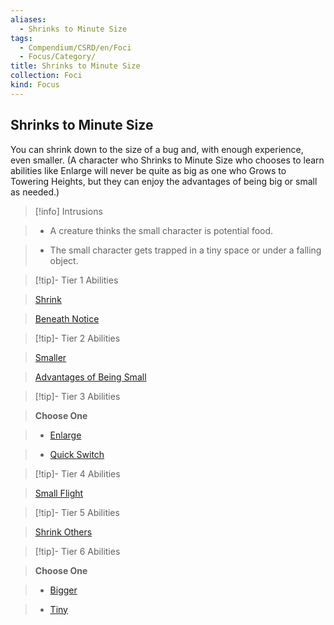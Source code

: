 ```yaml
---
aliases:
  - Shrinks to Minute Size
tags:
  - Compendium/CSRD/en/Foci
  - Focus/Category/
title: Shrinks to Minute Size
collection: Foci
kind: Focus
---
```

## Shrinks to Minute Size    
You can shrink down to the size of a bug and, with enough experience, even smaller. (A character who Shrinks to Minute Size who chooses to learn abilities like Enlarge will never be quite as big as one who Grows to Towering Heights, but they can enjoy the advantages of being big or small as needed.)    
  
>[!info] Intrusions    
>- A creature thinks the small character is potential food.    
>- The small character gets trapped in a tiny space or under a falling object.    
  
  
>[!tip]- Tier 1 Abilities    
> [Shrink](Shrink.md)    
> [Beneath Notice](Beneath-Notice.md)    
  
  
>[!tip]- Tier 2 Abilities    
> [Smaller](Smaller.md)    
> [Advantages of Being Small](Advantages-of-Being-Small.md)    
  
  
>[!tip]- Tier 3 Abilities    
> **Choose One**    
>- [Enlarge](Enlarge.md)    
>- [Quick Switch](Quick-Switch.md)    
  
  
>[!tip]- Tier 4 Abilities    
> [Small Flight](Small-Flight.md)    
  
  
>[!tip]- Tier 5 Abilities    
> [Shrink Others](Shrink-Others.md)    
  
  
>[!tip]- Tier 6 Abilities    
> **Choose One**    
>- [Bigger](Bigger.md)    
>- [Tiny](Tiny.md)